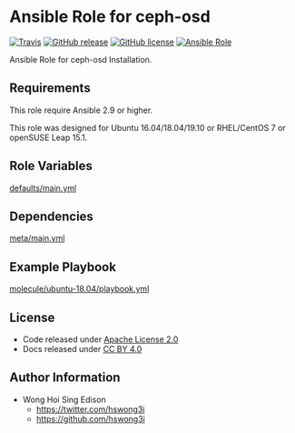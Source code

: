 # Ansible Role for ceph-osd

[![Travis](https://img.shields.io/travis/alvistack/ansible-role-ceph-osd.svg)](https://travis-ci.org/alvistack/ansible-role-ceph-osd)
[![GitHub release](https://img.shields.io/github/release/alvistack/ansible-role-ceph-osd.svg)](https://github.com/alvistack/ansible-role-ceph-osd)
[![GitHub license](https://img.shields.io/github/license/alvistack/ansible-role-ceph-osd.svg)](https://github.com/alvistack/ansible-role-ceph-osd/blob/master/LICENSE)
[![Ansible Role](https://img.shields.io/badge/galaxy-alvistack.ceph_osd-blue.svg)](https://galaxy.ansible.com/alvistack/ceph_osd)

Ansible Role for ceph-osd Installation.

## Requirements

This role require Ansible 2.9 or higher.

This role was designed for Ubuntu 16.04/18.04/19.10 or RHEL/CentOS 7 or openSUSE Leap 15.1.

## Role Variables

[defaults/main.yml](defaults/main.yml)

## Dependencies

[meta/main.yml](meta/main.yml)

## Example Playbook

[molecule/ubuntu-18.04/playbook.yml](molecule/ubuntu-18.04/playbook.yml)

## License

  - Code released under [Apache License 2.0](LICENSE)
  - Docs released under [CC BY 4.0](http://creativemons.org/licenses/by/4.0/)

## Author Information

  - Wong Hoi Sing Edison
      - <https://twitter.com/hswong3i>
      - <https://github.com/hswong3i>
